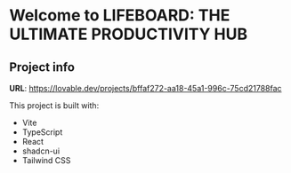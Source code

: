 # Welcome to LIFEBOARD: THE ULTIMATE PRODUCTIVITY HUB

## Project info

**URL**: https://lovable.dev/projects/bffaf272-aa18-45a1-996c-75cd21788fac


This project is built with:

- Vite
- TypeScript
- React
- shadcn-ui
- Tailwind CSS




